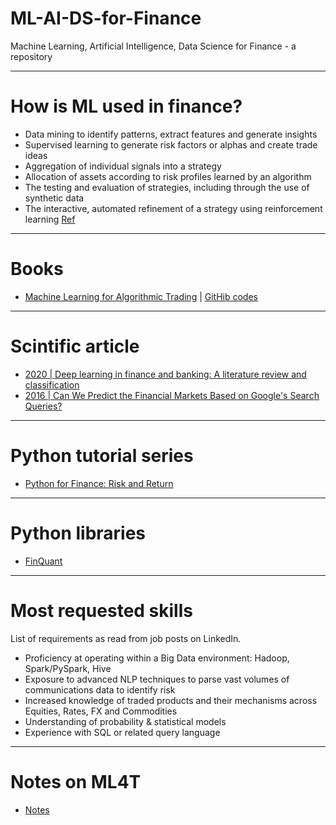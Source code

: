 # ML-AI-DS-for-Finance
Machine Learning, Artificial Intelligence, Data Science for Finance -  a repository
***

# How is ML used in finance?
- Data mining to identify patterns, extract features and generate insights
- Supervised learning to generate risk factors or alphas and create trade ideas
- Aggregation of individual signals into a strategy
- Allocation of assets according to risk profiles learned by an algorithm
- The testing and evaluation of strategies, including through the use of synthetic data
- The interactive, automated refinement of a strategy using reinforcement learning
[Ref](https://github.com/stefan-jansen/machine-learning-for-trading/tree/main/01_machine_learning_for_trading)
***

# Books
- [Machine Learning for Algorithmic Trading](https://www.amazon.com/Machine-Learning-Algorithmic-Trading-alternative/dp/1839217715?pf_rd_r=GZH2XZ35GB3BET09PCCA&pf_rd_p=c5b6893a-24f2-4a59-9d4b-aff5065c90ec&pd_rd_r=91a679c7-f069-4a6e-bdbb-a2b3f548f0c8&pd_rd_w=2B0Q0&pd_rd_wg=GMY5S&ref_=pd_gw_ci_mcx_mr_hp_d) | [GitHib codes](https://github.com/stefan-jansen/machine-learning-for-trading)
***

# Scintific article
- [2020 | Deep learning in finance and banking: A literature review and classification](https://fbr.springeropen.com/articles/10.1186/s11782-020-00082-6)
- [2016 | Can We Predict the Financial Markets Based on Google's Search Queries?](https://onlinelibrary.wiley.com/doi/abs/10.1002/for.2446)
***

# Python tutorial series
- [Python for Finance: Risk and Return](https://github.com/LearnPythonWithRune/PythonForFinanceRiskAndReturn)
***

# Python libraries
- [FinQuant](https://github.com/fmilthaler/FinQuant)
***

# Most requested skills
List of requirements as read from job posts on LinkedIn.
-	Proficiency at operating within a Big Data environment: Hadoop, Spark/PySpark, Hive
-	Exposure to advanced NLP techniques to parse vast volumes of communications data to identify risk
-	Increased knowledge of traded products and their mechanisms across Equities, Rates, FX and Commodities
-	Understanding of probability & statistical models 
-	Experience with SQL or related query language
***

# Notes on ML4T
- [Notes](https://drive.google.com/drive/u/2/folders/1r6RHJNe4_eqmTe50Ei88CIF--t0iQLNm)
